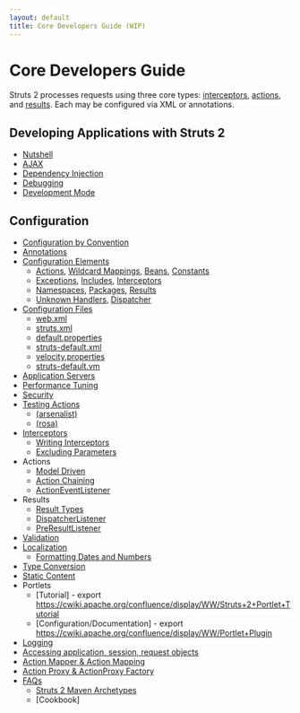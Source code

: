 ```yaml
---
layout: default
title: Core Developers Guide (WIP)
---
```


# Core Developers Guide

Struts 2 processes requests using three core types: [interceptors](interceptor-configuration.html), [actions](action-configuration.html), and [results](result-configuration.html). 
Each may be configured via XML or annotations.

## Developing Applications with Struts 2

- [Nutshell](nutshell.html)
- [AJAX](ajax.html)
- [Dependency Injection](dependency-injection.html)
- [Debugging](debugging.html)
- [Development Mode](development-mode.html)

## Configuration

- [Configuration by Convention](../plugins/convention/)
- [Annotations](annotations.html)
- [Configuration Elements](configuration-elements.html)
  - [Actions](action-configuration.html), [Wildcard Mappings](wildcard-mappings.html), [Beans](bean-configuration.html), [Constants](constant-configuration.html)
  - [Exceptions](exception-configuration.html), [Includes](include-configuration.html), [Interceptors](interceptor-configuration.html)
  - [Namespaces](namespace-configuration.html), [Packages](package-configuration.html), [Results](result-configuration.html)
  - [Unknown Handlers](unknown-handlers.html), [Dispatcher](dispatcher.html)
- [Configuration Files](configuration-files.html)
  - [web.xml](web-xml.html)
  - [struts.xml](struts-xml.html)
  - [default.properties](default-properties.html)
  - [struts-default.xml](struts-default-xml.html)
  - [velocity.properties](velocity-properties.html)
  - [struts-default.vm](struts-default-vm.html)
- [Application Servers](application-servers.html)
- [Performance Tuning](performance-tuning.html)
- [Security](../security/)
- [Testing Actions](../plugins/junit/)
  - [(arsenalist)](https://depressedprogrammer.wordpress.com/2007/06/18/unit-testing-struts-2-actions-spring-junit/)
  - [(rosa)](http://fassisrosa.blogspot.com/2006/11/unit-testing-struts-20\.html)
- [Interceptors](interceptors.html)
  - [Writing Interceptors](writing-interceptors.html)
  - [Excluding Parameters](parameters-interceptor.html)
- Actions
  - [Model Driven](model-driven.html)
  - [Action Chaining](action-chaining.html)
  - [ActionEventListener](action-event-listener.html)
- Results
  - [Result Types](result-types.html)
  - [DispatcherListener](dispatcher-listener.html)
  - [PreResultListener](pre-result-listener.html)
- [Validation](validation.html)
- [Localization](localization.html)
  - [Formatting Dates and Numbers](formatting-dates-and-numbers.html)
- [Type Conversion](type-conversion.html)
- [Static Content](static-content.html)
- Portlets
  - [Tutorial] - export https://cwiki.apache.org/confluence/display/WW/Struts+2+Portlet+Tutorial
  - [Configuration/Documentation] - export https://cwiki.apache.org/confluence/display/WW/Portlet+Plugin
- [Logging](logging.html)
- [Accessing application, session, request objects](accessing-application-session-request-objects.html)
- [Action Mapper & Action Mapping](action-mapper-and-action-mapping.html)
- [Action Proxy & ActionProxy Factory](action-proxy-and-actionproxy-factory.html)
- [FAQs](../faq/)
  - [Struts 2 Maven Archetypes](../maven-archetypes/)
  - [Cookbook]
